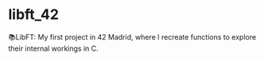 # libft_42
📚LibFT: My first project in 42 Madrid, where I recreate functions to explore their internal workings in C.
